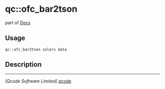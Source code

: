 qc::ofc_bar2tson
================

part of [Docs](.)

Usage
-----
`qc::ofc_bar2tson colors data`

Description
-----------


----------------------------------
*[Qcode Software Limited] [qcode]*

[qcode]: http://www.qcode.co.uk "Qcode Software"